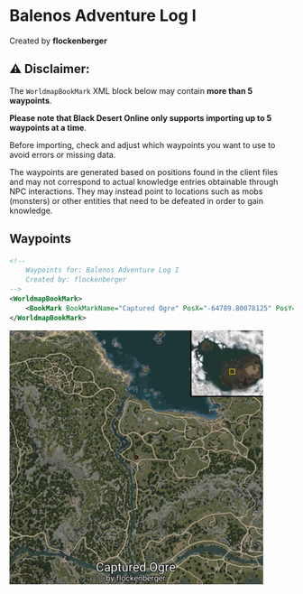 # Balenos Adventure Log I
Created by **flockenberger**

## ⚠️ Disclaimer:
The `WorldmapBookMark` XML block below may contain **more than 5 waypoints**.

**Please note that Black Desert Online only supports importing up to 5 waypoints at a time**.

Before importing, check and adjust which waypoints you want to use to avoid errors or missing data.

The waypoints are generated based on positions found in the client files and may not correspond to actual knowledge entries obtainable through NPC interactions.
They may instead point to locations such as mobs (monsters) or other entities that need to be defeated in order to gain knowledge.

## Waypoints
```xml
<!--
    Waypoints for: Balenos Adventure Log I
    Created by: flockenberger
-->
<WorldmapBookMark>
    <BookMark BookMarkName="Captured Ogre" PosX="-64789.80078125" PosY="-3801.1201171875" PosZ="47287.08984375" />
</WorldmapBookMark>
```

<img src="./Balenos Adventure Log I_Captured Ogre_Preview.webp" width="450"/> 